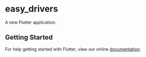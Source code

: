 # easy_drivers

A new Flutter application.

## Getting Started

For help getting started with Flutter, view our online
[documentation](https://flutter.io/).
